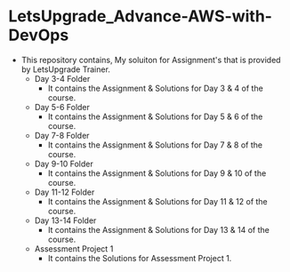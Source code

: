 # LetsUpgrade_Advance-AWS-with-DevOps

- This repository contains, My soluiton for Assignment's that is provided by LetsUpgrade Trainer.
  - Day 3-4 Folder
    - It contains the Assignment & Solutions for Day 3 & 4 of the course.
  - Day 5-6 Folder
    - It contains the Assignment & Solutions for Day 5 & 6 of the course.
  - Day 7-8 Folder
    - It contains the Assignment & Solutions for Day 7 & 8 of the course.
  - Day 9-10 Folder
    - It contains the Assignment & Solutions for Day 9 & 10 of the course.
  - Day 11-12 Folder
    - It contains the Assignment & Solutions for Day 11 & 12 of the course.
  - Day 13-14 Folder
    - It contains the Assignment & Solutions for Day 13 & 14 of the course.    
  - Assessment Project 1
    - It contains the Solutions for Assessment Project 1.
